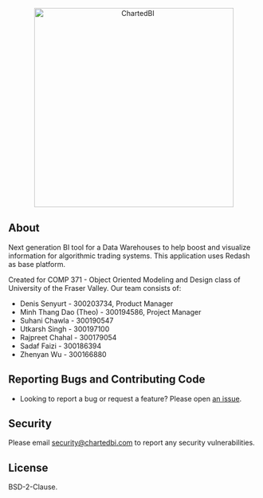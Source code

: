 <p align="center">
  <img title="ChartedBI" src='https://github.com/cptalpdeniz/chartedbi/blob/a6d370874dd9fb4e218111dc5b63bd97e537f97b/client/app/assets/images/logo.png' width="400px"/>
</p>

## About

Next generation BI tool for a Data Warehouses to help boost and visualize information for algorithmic trading systems. This application uses Redash as base platform.

Created for COMP 371 - Object Oriented Modeling and Design class of University of the Fraser Valley. Our team consists of:
- Denis Senyurt - 300203734, Product Manager
- Minh Thang Dao (Theo) - 300194586, Project Manager
- Suhani Chawla - 300190547
- Utkarsh Singh - 300197100
- Rajpreet Chahal - 300179054
- Sadaf Faizi - 300186394
- Zhenyan Wu - 300166880

## Reporting Bugs and Contributing Code

* Looking to report a bug or request a feature? Please open [an issue](https://github.com/cptalpdeniz/chartedbi.com/issues/new).

## Security

Please email security@chartedbi.com to report any security vulnerabilities. 

## License

BSD-2-Clause.

